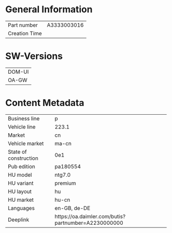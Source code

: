 # General Information

<table>
	<tr>
		<td>Part number</td>
		<td>A3333003016</td>
	</tr>
	<tr>
		<td>Creation Time</td>
	</tr>
</table>

# SW-Versions

<table>
	<tr>
		<td>DOM-UI</td>
	</tr>
	<tr>
		<td>OA-GW</td>
	</tr>
</table>

# Content Metadata

<table>
	<tr>
		<td>Business line</td>
		<td>p</td>
	</tr>
	<tr>
		<td>Vehicle line</td>
		<td>223.1</td>
	</tr>
	<tr>
		<td>Market</td>
		<td>cn</td>
	</tr>
	<tr>
		<td>Vehicle market</td>
		<td>ma-cn</td>
	</tr>
	<tr>
        <td>State of construction</td>
        <td>0e1</td>
    </tr>
    <tr>
        <td>Pub edition</td>
        <td>pa180554</td>
    </tr>
	<tr>
		<td>HU model</td>
		<td>ntg7.0</td>
	</tr>
	<tr>
		<td>HU variant</td>
		<td>premium</td>
	</tr>
	<tr>
		<td>HU layout</td>
		<td>hu</td>
	</tr>
	<tr>
		<td>HU market</td>
		<td>hu-cn</td>
	</tr>	
	<tr>
		<td>Languages</td>
		<td>en-GB, de-DE</td>
	</tr>
	<tr>
		<td>Deeplink</td>
		<td>https://oa.daimler.com/butis?partnumber=A2230000000</td>
	</tr>
</table>
